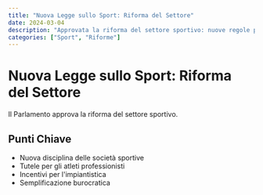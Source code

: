 ```yaml
---
title: "Nuova Legge sullo Sport: Riforma del Settore"
date: 2024-03-04
description: "Approvata la riforma del settore sportivo: nuove regole per società, atleti e impianti sportivi."
categories: ["Sport", "Riforme"]
---
```


# Nuova Legge sullo Sport: Riforma del Settore

Il Parlamento approva la riforma del settore sportivo.

## Punti Chiave

- Nuova disciplina delle società sportive
- Tutele per gli atleti professionisti
- Incentivi per l'impiantistica
- Semplificazione burocratica 